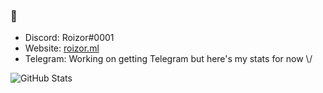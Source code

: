 ### :wave:
- Discord: Roizor#0001
- Website: [roizor.ml](https://roizor.ml)
- Telegram: Working on getting Telegram but here's my stats for now \\/

![GitHub Stats](https://github-readme-stats.vercel.app/api?username=roizor)
